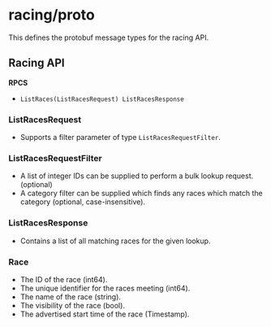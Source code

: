 # racing/proto
This defines the protobuf message types for the racing API.

## Racing API

**RPCS**

- `ListRaces(ListRacesRequest) ListRacesResponse`

### ListRacesRequest
- Supports a filter parameter of type `ListRacesRequestFilter`.

### ListRacesRequestFilter
- A list of integer IDs can be supplied to perform a bulk lookup request. (optional)
- A category filter can be supplied which finds any races which match the category (optional, case-insensitive).

### ListRacesResponse
- Contains a list of all matching races for the given lookup.

### Race
- The ID of the race (int64).
- The unique identifier for the races meeting (int64).
- The name of the race (string).
- The visibility of the race (bool).
- The advertised start time of the race (Timestamp).